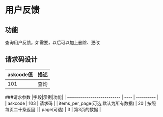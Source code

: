 # 用户反馈
## 功能
查询用户反馈，如需要，以后可以加上删除、更改
## 请求码设计

| askcode值 | 描述                   |
| -------- | -------------------- |
| 101      | 查询 |


###请求参数
|字段|示例|功能|
| --------------------------- | ---- | ---------- |
| askcode                     | 103  | 请求码        |
| items_per_page(可选,默认为所有数据) | 20    | 按照每页二十条返回 |
| page(可选)                    | 3    | 第3页的数据     |
